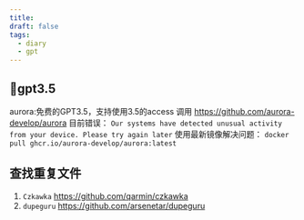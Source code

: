 ```yaml
---
title: 
draft: false
tags:
  - diary
  - gpt
---
```

## gpt3.5
aurora:免费的GPT3.5，支持使用3.5的access 调用 https://github.com/aurora-develop/aurora
目前错误：
`Our systems have detected unusual activity from your device. Please try again later`
使用最新镜像解决问题：
`docker pull ghcr.io/aurora-develop/aurora:latest`

## 查找重复文件
1. `Czkawka`
https://github.com/qarmin/czkawka
2. `dupeguru`
https://github.com/arsenetar/dupeguru